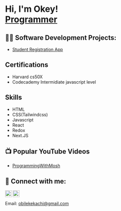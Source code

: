 <h1>Hi, I'm Okey! <br/><a href="https://github.com/joshmadakor1">Programmer</a></h1>

<h2>👨‍💻 Software Development Projects:</h2>

- [Student Registration App](https://www.youtube.com/watch?v=GMQ-Ie9HlXo)

<h2> Certifications </h2>

  - Harvard cs50X
  - Codecademy Intermidiate javascript level
<h2> Skills </h2>  

  - HTML
  - CSS(Tailwindcss)
  - Javascript
  - React
  - Redox
  - Next.JS
    
<h2>📺 Popular YouTube Videos</h2>

- [ProgrammingWithMosh](https://www.youtube.com/@programmingwithmosh)
<h2> 🤳 Connect with me:</h2>

[<img align="left" alt="OkeyObileke | LinkedIn" width="22px" src="https://cdn.jsdelivr.net/npm/simple-icons@v3/icons/linkedin.svg" />][linkedin]
[<img align="left" alt="OkeyObileke | Instagram" width="22px" src="https://cdn.jsdelivr.net/npm/simple-icons@v3/icons/instagram.svg" />][instagram]


[instagram]: https://www.instagram.com/_rollaz_?igsh=MTdtZDFocDBybzZnNA==
[linkedin]: https://www.linkedin.com/in/okechukwu-obileke-01a526287/
<br>
<br>
Email: obilekekachi@gmail.com
<!--
**joshmadakor1/joshmadakor1** is a ✨ _special_ ✨ repository because its `README.md` (this file) appears on your GitHub profile.

Here are some ideas to get you started:

- 🔭 I’m currently working on ...
- 🌱 I’m currently learning ...
- 👯 I’m looking to collaborate on ...
- 🤔 I’m looking for help with ...
- 💬 Ask me about ...
- 📫 How to reach me: ...
- 😄 Pronouns: ...
- ⚡ Fun fact: ...
-->
